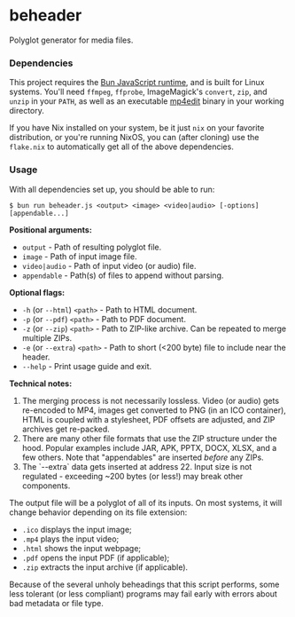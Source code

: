 # beheader
Polyglot generator for media files.

### Dependencies
This project requires the [Bun JavaScript runtime](https://bun.sh/), and is built for Linux systems. You'll need `ffmpeg`, `ffprobe`, ImageMagick's `convert`, `zip`, and `unzip` in your `PATH`, as well as an executable [mp4edit](https://www.bento4.com/) binary in your working directory.

If you have Nix installed on your system, be it just `nix` on your favorite distribution, or you're running NixOS, you can (after cloning) use the `flake.nix` to automatically get all of the above dependencies.

### Usage
With all dependencies set up, you should be able to run:
```
$ bun run beheader.js <output> <image> <video|audio> [-options] [appendable...]
```

**Positional arguments:**
- `output` - Path of resulting polyglot file.
- `image` - Path of input image file.
- `video|audio` - Path of input video (or audio) file.
- `appendable` - Path(s) of files to append without parsing.

**Optional flags:**
- `-h` (or `--html`) `<path>` - Path to HTML document.
- `-p` (or `--pdf`) `<path>` - Path to PDF document.
- `-z` (or `--zip`) `<path>` -  Path to ZIP-like archive. Can be repeated to merge multiple ZIPs.
- `-e` (or `--extra`) `<path>` - Path to short (<200 byte) file to include near the header.
- `--help` - Print usage guide and exit.

**Technical notes:**
1. The merging process is not necessarily lossless. Video (or audio) gets re-encoded to MP4, images get converted to PNG (in an ICO container), HTML is coupled with a stylesheet, PDF offsets are adjusted, and ZIP archives get re-packed.
2. There are many other file formats that use the ZIP structure under the hood. Popular examples include JAR, APK, PPTX, DOCX, XLSX, and a few others. Note that "appendables" are inserted *before* any ZIPs.
3. The \`--extra\` data gets inserted at address 22. Input size is not regulated - exceeding ~200 bytes (or less!) may break other components.

The output file will be a polyglot of all of its inputs. On most systems, it will change behavior depending on its file extension:
- `.ico` displays the input image;
- `.mp4` plays the input video;
- `.html` shows the input webpage;
- `.pdf` opens the input PDF (if applicable);
- `.zip` extracts the input archive (if applicable).

Because of the several unholy beheadings that this script performs, some less tolerant (or less compliant) programs may fail early with errors about bad metadata or file type.
